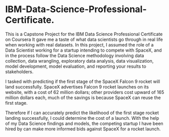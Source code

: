 # IBM-Data-Science-Professional-Certificate.

This is a Capstone Project for the IBM Data Science Professional Certificate on Coursera
It gave me a taste of what data scientists go through in real life when working with real datasets. In this project, I assumed the role of a Data Scientist working for a startup intending to compete with SpaceX, and in the process follow the Data Science methodology involving data collection, data wrangling, exploratory data analysis, data visualization, model development, model evaluation, and reporting your results to stakeholders.   

I tasked with predicting if the first stage of the SpaceX Falcon 9 rocket will land successfully.  SpaceX advertises Falcon 9 rocket launches on its website, with a cost of 62 million dollars; other providers cost upward of 165 million dollars each, much of the savings is because SpaceX can reuse the first stage. 

Therefore if I can accurately predict the likelihood of the first stage rocket landing successfully, I could determine the cost of a launch. With the help of my Data Science findings and models, the competing startup I have been hired by can make more informed bids against SpaceX for a rocket launch. 
